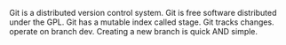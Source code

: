 Git is a distributed version control system.
Git is free software distributed under the GPL.
Git has a mutable index called stage.
Git tracks changes.
operate on branch dev.
Creating a new branch is quick AND simple.